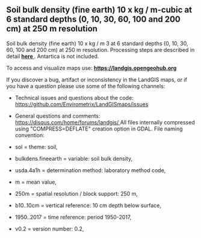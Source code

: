 ## Soil bulk density (fine earth) 10 x kg / m-cubic at 6 standard depths (0, 10, 30, 60, 100 and 200 cm) at 250 m resolution


   Soil bulk density (fine earth) 10 x kg / m  3  at 6 standard depths (0, 10, 30, 60, 100 and 200 cm) at 250 m resolution. Processing steps are described in detail **[ here ](https://github.com/Envirometrix/LandGISmaps/tree/master/soil)** . Antartica is not included. 

  To access and visualize maps use: **[ https://landgis.opengeohub.org ](https://landgis.opengeohub.org)** 

  If you discover a bug, artifact or inconsistency in the LandGIS maps, or if you have a question please use some of the following channels: 

  *  Technical issues and questions about the code: [ https://github.com/Envirometrix/LandGISmaps/issues ](https://github.com/Envirometrix/LandGISmaps/issues) 
 *  General questions and comments: [ https://disqus.com/home/forums/landgis/ ](https://disqus.com/home/forums/landgis/) 
   All files internally compressed using "COMPRESS=DEFLATE" creation option in GDAL. File naming convention: 

  *  sol = theme: soil, 
 *  bulkdens.fineearth = variable: soil bulk density, 
 *  usda.4a1h = determination method: laboratory method code, 
 *  m = mean value, 
 *  250m = spatial resolution / block support: 250 m, 
 *  b10..10cm = vertical reference: 10 cm depth below surface, 
 *  1950..2017 = time reference: period 1950-2017, 
 *  v0.2 = version number: 0.2,